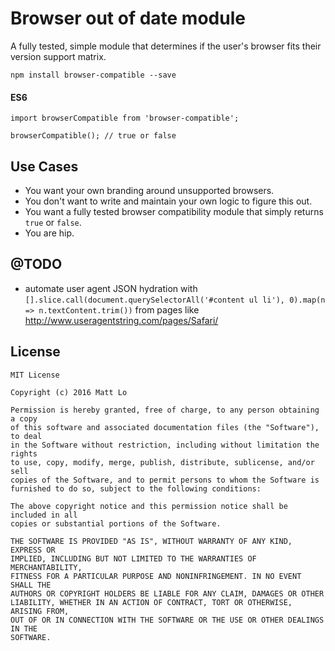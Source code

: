 # Browser out of date module
A fully tested, simple module that determines if the user's browser fits their version support matrix.

```
npm install browser-compatible --save
```

#### ES6
```
import browserCompatible from 'browser-compatible';

browserCompatible(); // true or false
```

## Use Cases
- You want your own branding around unsupported browsers.
- You don't want to write and maintain your own logic to figure this out.
- You want a fully tested browser compatibility module that simply returns `true` or `false`.
- You are hip.

## @TODO
- automate user agent JSON hydration with `[].slice.call(document.querySelectorAll('#content ul li'), 0).map(n => n.textContent.trim())` from pages like http://www.useragentstring.com/pages/Safari/

## License

```
MIT License

Copyright (c) 2016 Matt Lo

Permission is hereby granted, free of charge, to any person obtaining a copy
of this software and associated documentation files (the "Software"), to deal
in the Software without restriction, including without limitation the rights
to use, copy, modify, merge, publish, distribute, sublicense, and/or sell
copies of the Software, and to permit persons to whom the Software is
furnished to do so, subject to the following conditions:

The above copyright notice and this permission notice shall be included in all
copies or substantial portions of the Software.

THE SOFTWARE IS PROVIDED "AS IS", WITHOUT WARRANTY OF ANY KIND, EXPRESS OR
IMPLIED, INCLUDING BUT NOT LIMITED TO THE WARRANTIES OF MERCHANTABILITY,
FITNESS FOR A PARTICULAR PURPOSE AND NONINFRINGEMENT. IN NO EVENT SHALL THE
AUTHORS OR COPYRIGHT HOLDERS BE LIABLE FOR ANY CLAIM, DAMAGES OR OTHER
LIABILITY, WHETHER IN AN ACTION OF CONTRACT, TORT OR OTHERWISE, ARISING FROM,
OUT OF OR IN CONNECTION WITH THE SOFTWARE OR THE USE OR OTHER DEALINGS IN THE
SOFTWARE.
```